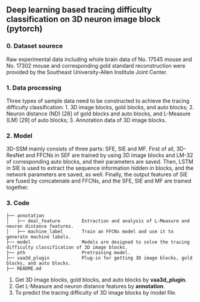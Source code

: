 ## Deep learning based tracing difficulty classification on 3D neuron image block (pytorch)

### 0. Dataset sourece

Raw experimental data including whole brain data of No. 17545 mouse and No.
17302 mouse and corresponding gold standard reconstruction were provided by
the Southeast University-Allen Institute Joint Center.

### 1. Data processing

Three types of sample data need to be constructed to achieve the tracing difficulty classification: 1. 3D image blocks, gold blocks, and auto blocks; 2. Neuron distance (ND) [28] of gold blocks and auto blocks, and L-Measure (LM) [29] of auto blocks; 3. Annotation data of 3D image blocks. 

### 2. Model

3D-SSM mainly consists of three parts: SFE, SIE and MF. First of all, 3D-ResNet and FFCNs in SEF are trained by using 3D image blocks and LM-32 of corresponding auto blocks, and their parameters are saved. Then, LSTM in SIE is used to extract the sequence information hidden in blocks, and the network parameters are saved, as well. Finally, the output features of SIE are fused by concatenate and FFCNs, and the SFE, SIE and MF are trained together.

### 3. Code

```
├── annotation               
│   ├── deal_feature        Extraction and analysis of L-Measure and neuron distance features.
│   ├── machine_label       Train an FFCNs model and use it to generate machine labels.
├── model                   Models are designed to solve the tracing difficulty classification of 3D image blocks.
├── pth                     Pretraining model.
├── vaa3d_plugin            Plug-in for getting 3D image blocks, gold blocks, and auto blocks.
├── README.md

```
1. Get 3D image blocks, gold blocks, and auto blocks by **vaa3d_plugin**.
2. Get L-Measure and neuron distance features by **annotation**.
3. To predict the tracing difficulty of 3D image blocks by model file.


